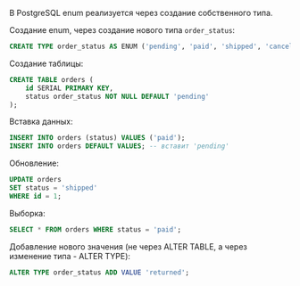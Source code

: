 
В PostgreSQL enum реализуется через создание собственного типа.

Создание enum, через создание нового типа `order_status`:
```sql
CREATE TYPE order_status AS ENUM ('pending', 'paid', 'shipped', 'canceled');
```

Создание таблицы:
```sql
CREATE TABLE orders (
	id SERIAL PRIMARY KEY,
	status order_status NOT NULL DEFAULT 'pending'
);
```

Вставка данных:
```sql
INSERT INTO orders (status) VALUES ('paid');
INSERT INTO orders DEFAULT VALUES; -- вставит 'pending'
```

Обновление:
```sql
UPDATE orders
SET status = 'shipped'
WHERE id = 1;
```

Выборка:
```sql
SELECT * FROM orders WHERE status = 'paid';
```

Добавление нового значения (не через ALTER TABLE, а через изменение типа - ALTER TYPE):
```sql
ALTER TYPE order_status ADD VALUE 'returned';
```